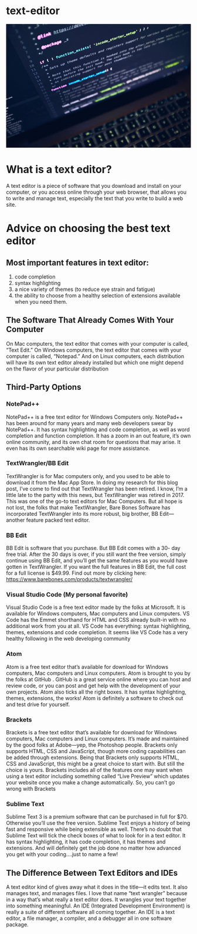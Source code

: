 # text-editor
![gray laptop](turned-gray-laptop-computer.jpg)
# What is a text editor?
A text editor is a piece of software that you download and install on
your computer, or you access online through your web browser, that
allows you to write and manage text, especially the text that you write
to build a web site.
# Advice on choosing the best text editor
## Most important features in text editor: 
1. code completion 
2. syntax highlighting
3. a nice variety of themes (to reduce eye strain and
fatigue)
4. the ability to choose from a healthy selection of
extensions available when you need them. 

## The Software That Already Comes With Your Computer
On Mac computers, the text editor that comes with your computer is called,
“Text Edit.” On Windows computers, the text editor that comes with
your computer is called, “Notepad.”
And on Linux computers, each distribution will have its own text
editor already installed but which one might depend on the flavor of
your particular distribution
## Third-Party Options
### NotePad++
NotePad++ is a free text editor for Windows Computers only.
NotePad++ has been around for many years and many web
developers swear by NotePad++. It has syntax highlighting and code
completion, as well as word completion and function completion. It
has a zoom in an out feature, it’s own online community, and its own
chat room for questions that may arise. It even has its own searchable
wiki page for more assistance.
### TextWrangler/BB Edit
TextWrangler is for Mac computers only, and you used to be able to
download it from the Mac App Store. In doing my research for this
blog post, I’ve come to find out that TextWrangler has been retired. I
know, I’m a little late to the party with this news, but TextWrangler
was retired in 2017. This was one of the go-to text editors for Mac
Computers.
But all hope is not lost, the folks that make TextWrangler, Bare Bones
Software has incorporated TextWrangler into its more robust, big
brother, BB Edit—another feature packed text editor.
### BB Edit 
BB Edit is software that you purchase. But BB Edit comes with a 30-
day free trial. After the 30 days is over, if you still want the free
version, simply continue using BB Edit, and you’ll get the same
features as you would have gotten in TextWrangler. If you want the
full features in BB Edit, the full cost for a full license is $49.99. Find
out more by clicking here:
https://www.barebones.com/products/textwrangler/
### Visual Studio Code (My personal favorite)
Visual Studio Code is a free text editor made by the folks at Microsoft.
It is available for Windows computers, Mac computers and Linux
computers. VS Code has the Emmet shorthand for HTML and CSS
already built-in with no additional work from you at all. VS Code has
everything: syntax highlighting, themes, extensions and code
completion. It seems like VS Code has a very healthy following in the
web developing community
### Atom
Atom is a free text editor that’s available for download for Windows
computers, Mac computers and Linux computers. Atom is brought to
you by the folks at GitHub . GitHub is a great service online where
you can host and review code, or you can post and get help with the
development of your own projects. Atom also ticks all the right boxes.
It has syntax highlighting, themes, extensions, the works! Atom is
definitely a software to check out and test drive for yourself.
### Brackets
Brackets is a free text editor that’s available for download for
Windows computers, Mac computers and Linux computers. It’s made
and maintained by the good folks at Adobe—yep, the Photoshop
people. Brackets only supports HTML, CSS and JavaScript, though
more coding capabilities can be added through extensions. Being that
Brackets only supports HTML, CSS and JavaScript, this might be a
great choice to start with. But still the choice is yours.
Brackets includes all of the features one may want when using a text
editor including something called “Live Preview” which updates your
website once you make a change automatically. So, you can’t go
wrong with Brackets
### Sublime Text
Sublime Text 3 is a premium software that can be purchased in full
for $70. Otherwise you’ll use the free version. Sublime Text enjoys a
history of being fast and responsive while being extensible as well.
There’s no doubt that Sublime Text will tick the check boxes of what
to look for in a text editor. It has syntax highlighting, it has code
completion, it has themes and extensions. And will definitely get the
job done no matter how advanced you get with your coding....just to name a few!
## The Difference Between Text Editors and IDEs
A text editor kind of gives away what it does in the title—it edits text.
It also manages text, and manages files. I love that name “text
wrangler” because in a way that’s what really a text editor does. It
wrangles your text together into something meaningful.
An IDE (Integrated Development Environment) is really a suite of
different software all coming together. An IDE is a text editor, a file
manager, a compiler, and a debugger all in one software package.
